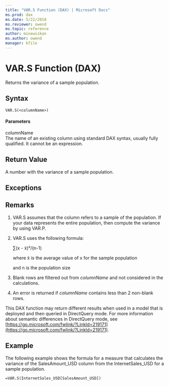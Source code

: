 ```yaml
---
title: "VAR.S Function (DAX) | Microsoft Docs"
ms.prod: dax
ms.date: 5/22/2018
ms.reviewer: owend
ms.topic: reference
author: minewiskan
ms.author: owend
manager: kfile
---
```

# VAR.S Function (DAX)
Returns the variance of a sample population.  
  
## Syntax  
  
```dax
VAR.S(<columnName>)  
```
  
#### Parameters  
columnName  
The name of an existing column using standard DAX syntax, usually fully qualified. It cannot be an expression.  
  
## Return Value  
A number with the variance of a sample population.  
  
## Exceptions  
  
## Remarks  
  
1.  VAR.S assumes that the column refers to a sample of the population. If your data represents the entire population, then compute the variance by using VAR.P.  
  
2.  VAR.S uses the following formula:  
  
    ∑(x - x̃)²/(n-1)  
  
    where x̃ is the average value of x for the sample population  
  
    and n is the population size  
  
3.  Blank rows are filtered out from *columnName* and not considered in the calculations.  
  
4.  An error is returned if *columnName* contains less than 2 non-blank rows.  
  
This DAX function may return different results when used in a model that is deployed and then queried in DirectQuery mode. For more information about semantic differences in DirectQuery mode, see  [https://go.microsoft.com/fwlink/?LinkId=219171](https://go.microsoft.com/fwlink/?LinkId=219171).  
  
## Example  
The following example shows the formula for a measure that calculates the variance of the SalesAmount_USD column from the InternetSales_USD for a sample population.  
  
```dax
=VAR.S(InternetSales_USD[SalesAmount_USD])  
```
